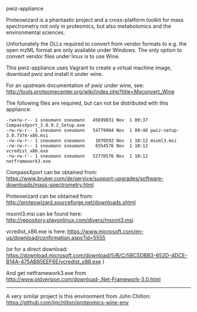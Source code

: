 pwiz-appliance

Proteowizard is a phantastic project and a cross-platform toolkit 
for mass spectrometry not only in proteomics, but also metabolomics
and the environmental sciences. 

Unfortunately the DLLs required to convert from vendor formats 
to e.g. the open mzML format are only available under Windows. 
The only option to convert vendor files under linux is to use Wine.

This pwiz-appliance uses Vagrant to create a virtual machine image,
download pwiz and install it under wine. 

For an upstream documentation of pwiz under wine, see:
http://tools.proteomecenter.org/wiki/index.php?title=Msconvert_Wine

The following files are required, but can not be distributed with 
this appliance:

````
-rwxrw-r-- 1 sneumann sneumann   45699031 Nov  1 09:37 CompassXport_3.0.9.2_Setup.exe
-rw-rw-r-- 1 sneumann sneumann   54779904 Nov  1 09:40 pwiz-setup-3.0.7374-x86.msi
-rw-rw-r-- 1 sneumann sneumann    1070592 Nov  1 10:12 msxml3.msi
-rw-rw-r-- 1 sneumann sneumann    6554576 Nov  1 10:12 vcredist_x86.exe
-rw-rw-r-- 1 sneumann sneumann   52770576 Nov  1 10:12 netframework3.exe
````

CompassXport can be obtained from:
https://www.bruker.com/de/service/support-upgrades/software-downloads/mass-spectrometry.html

Proteowizard can be obtained from:
http://proteowizard.sourceforge.net/downloads.shtml

msxml3.msi can be found here:
http://repository.playonlinux.com/divers/msxml3.msi

vcredist_x86.exe is here:
https://www.microsoft.com/en-us/download/confirmation.aspx?id=5555

(or for a direct download: https://download.microsoft.com/download/5/B/C/5BC5DBB3-652D-4DCE-B14A-475AB85EEF6E/vcredist_x86.exe )

And get netframework3.exe from http://www.oldversion.com/download-.Net-Framework-3.0.html 

---------------------------------------------------------------

A very similar project is this environment from John Chilton:
https://github.com/jmchilton/proteomics-wine-env


